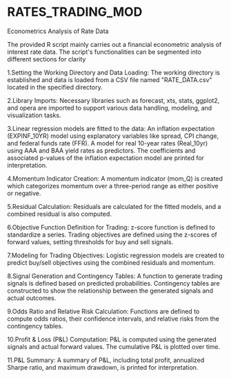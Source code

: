 # RATES_TRADING_MOD
Econometrics Analysis of Rate Data

The provided R script mainly carries out a financial econometric analysis of interest rate data. The script's functionalities can be segmented into different sections for clarity

1.Setting the Working Directory and Data Loading:
The working directory is established and data is loaded from a CSV file named "RATE_DATA.csv" located in the specified directory.

2.Library Imports:
Necessary libraries such as forecast, xts, stats, ggplot2, and opera are imported to support various data handling, modeling, and visualization tasks.


3.Linear regression models are fitted to the data:
        An inflation expectation (EXPINF_10YR) model using explanatory variables like spread, CPI change, and federal funds rate (FFR).
        A model for real 10-year rates (Real_10yr) using AAA and BAA yield rates as predictors.
        The coefficients and associated p-values of the inflation expectation model are printed for interpretation.

4.Momentum Indicator Creation:
        A momentum indicator (mom_Q) is created which categorizes momentum over a three-period range as either positive or negative.

5.Residual Calculation:
        Residuals are calculated for the fitted models, and a combined residual is also computed.

6.Objective Function Definition for Trading:
         z-score function is defined to standardize a series. 
         Trading objectives are defined using the z-scores of forward values, setting thresholds for buy and sell signals.

7.Modeling for Trading Objectives:
        Logistic regression models are created to predict buy/sell objectives using the combined residuals and momentum.

8.Signal Generation and Contingency Tables:
        A function to generate trading signals is defined based on predicted probabilities.
        Contingency tables are constructed to show the relationship between the generated signals and actual outcomes.

9.Odds Ratio and Relative Risk Calculation:
        Functions are defined to compute odds ratios, their confidence intervals, and relative risks from the contingency tables.

10.Profit & Loss (P&L) Computation:
        P&L is computed using the generated signals and actual forward values.
        The cumulative P&L is plotted over time.

11.P&L Summary:
         A summary of P&L, including total profit, annualized Sharpe ratio, and maximum drawdown, is printed for interpretation.
